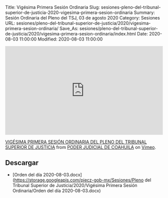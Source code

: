 Title: Vigésima Primera Sesión Ordinaria
Slug: sesiones-pleno-del-tribunal-superior-de-justicia-2020-vigesima-primera-sesion-ordinaria
Summary: Sesión Ordinaria del Pleno del TSJ, 03 de agosto 2020
Category: Sesiones
URL: sesiones/pleno-del-tribunal-superior-de-justicia/2020/vigesima-primera-sesion-ordinaria/
Save_As: sesiones/pleno-del-tribunal-superior-de-justicia/2020/vigesima-primera-sesion-ordinaria/index.html
Date: 2020-08-03 11:00:00
Modified: 2020-08-03 11:00:00


<div style="padding:56.25% 0 0 0;position:relative;"><iframe src="https://player.vimeo.com/video/443428202" style="position:absolute;top:0;left:0;width:100%;height:100%;" frameborder="0" allow="autoplay; fullscreen" allowfullscreen></iframe></div><script src="https://player.vimeo.com/api/player.js"></script>
<p><a href="https://vimeo.com/443428202">VIG&Eacute;SIMA PRIMERA SESI&Oacute;N ORDINARIA DEL PLENO DEL TRIBUNAL SUPERIOR DE JUSTICIA</a> from <a href="https://vimeo.com/user103229504">PODER JUDICIAL DE COAHUILA</a> on <a href="https://vimeo.com">Vimeo</a>.</p>


## Descargar


* [Orden del día 2020-08-03.docx](https://storage.googleapis.com/pjecz-gob-mx/Sesiones/Pleno del Tribunal Superior de Justicia/2020/Vigésima Primera Sesión Ordinaria/Orden del día 2020-08-03.docx)


